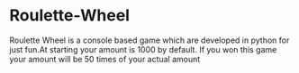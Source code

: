 # Roulette-Wheel
Roulette Wheel is a console based game which are developed in python for just fun.At starting your amount is 1000 by default. If you won this game your amount will be 50 times of your actual amount  
